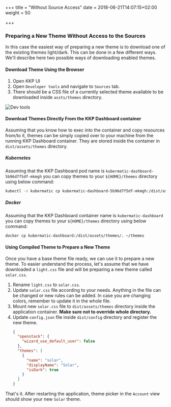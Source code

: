 +++
title = "Without Source Access"
date = 2018-06-21T14:07:15+02:00
weight = 50

+++

### Preparing a New Theme Without Access to the Sources

In this case the easiest way of preparing a new theme is to download one of the existing themes light/dark. This can be done in a few different ways.
We'll describe here two possible ways of downloading enabled themes.

#### Download Theme Using the Browser

1. Open KKP UI
1. Open `Developer tools` and navigate to `Sources` tab.
1. There should be a CSS file of a currently selected theme available to be downloaded inside `assts/themes` directory.

![Dev tools](@/images/ui/developer-tools.png?height=300px&classes=shadow,border "Dev tools")

#### Download Themes Directly From the KKP Dashboard container

Assuming that you know how to exec into the container and copy resources from/to it, themes can be simply copied over to your machine
from the running KKP Dashboard container. They are stored inside the container in `dist/assets/themes` directory.

##### Kubernetes

Assuming that the KKP Dashboard pod name is `kubermatic-dashboard-5b96d7f5df-mkmgh` you can copy themes to your `${HOME}/themes` directory using below command:

```bash
kubectl -n kubermatic cp kubermatic-dashboard-5b96d7f5df-mkmgh:/dist/assets/themes ~/themes
```

##### Docker

Assuming that the KKP Dashboard container name is `kubermatic-dashboard` you can copy themes to your `${HOME}/themes` directory using below command:

```bash
docker cp kubermatic-dashboard:/dist/assets/themes/. ~/themes
```

#### Using Compiled Theme to Prepare a New Theme

Once you have a base theme file ready, we can use it to prepare a new theme. To easier understand the process, let's
assume that we have downloaded a `light.css` file and will be preparing a new theme called `solar.css`.

1. Rename `light.css` to `solar.css`.
1. Update `solar.css` file according to your needs. Anything in the file can be changed or new rules can be added.
   In case you are changing colors, remember to update it in the whole file.
1. Mount new `solar.css` file to `dist/assets/themes` directory inside the application container. **Make sure not to override whole directory.**
1. Update `config.json` file inside `dist/config` directory and register the new theme.
    ```json
    {
      "openstack": {
        "wizard_use_default_user": false
      },
      "themes": [
        {
          "name": "solar",
          "displayName": "Solar",
          "isDark": true
        }
      ]
    }
    ```

That's it. After restarting the application, theme picker in the `Account` view should show your new `Solar` theme.

